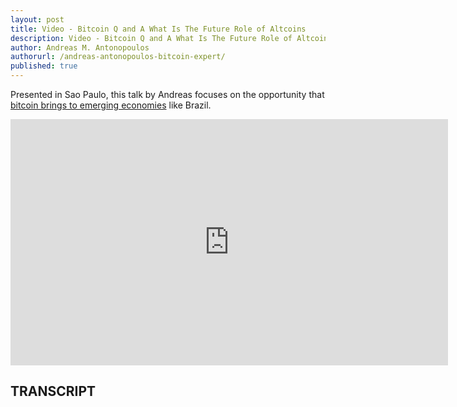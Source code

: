```yaml
---
layout: post
title: Video - Bitcoin Q and A What Is The Future Role of Altcoins
description: Video - Bitcoin Q and A What Is The Future Role of Altcoins
author: Andreas M. Antonopoulos
authorurl: /andreas-antonopoulos-bitcoin-expert/
published: true
---
```


<p>Presented in Sao Paulo, this talk by Andreas focuses on the opportunity that <a href="/video-bitcoin-lightning-streaming-money/">bitcoin brings to emerging economies</a> like Brazil.</p>

<center><iframe width="700" height="394" src="https://www.youtube.com/embed/5FFcG40Xq_o?list=PLPQwGV1aLnTsHvzevl9BAUlfsfwFfU7aP" frameborder="0" allowfullscreen></iframe></center>

<h2>TRANSCRIPT</h2>
